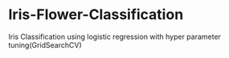# Iris-Flower-Classification
Iris Classification using logistic regression with hyper parameter tuning(GridSearchCV)
